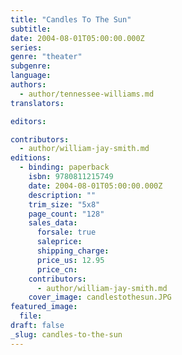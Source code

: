 ```yaml
---
title: "Candles To The Sun"
subtitle:
date: 2004-08-01T05:00:00.000Z
series:
genre: "theater"
subgenre:
language:
authors:
  - author/tennessee-williams.md
translators:

editors:

contributors:
  - author/william-jay-smith.md
editions:
  - binding: paperback
    isbn: 9780811215749
    date: 2004-08-01T05:00:00.000Z
    description: ""
    trim_size: "5x8"
    page_count: "128"
    sales_data:
      forsale: true
      saleprice:
      shipping_charge:
      price_us: 12.95
      price_cn:
    contributors:
      - author/william-jay-smith.md
    cover_image: candlestothesun.JPG
featured_image:
  file:
draft: false
_slug: candles-to-the-sun
---
```


